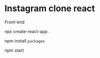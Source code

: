 # Instagram clone react
Front-end



npx create-react-app .
 
 
 npm install ``packages``
 
 npm start
 
 
